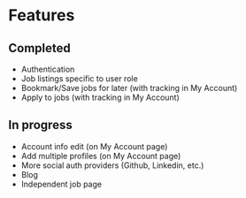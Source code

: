 # Features

## Completed

- Authentication
- Job listings specific to user role
- Bookmark/Save jobs for later (with tracking in My Account)
- Apply to jobs (with tracking in My Account)

## In progress

- Account info edit (on My Account page)
- Add multiple profiles (on My Account page)
- More social auth providers (Github, Linkedin, etc.)
- Blog
- Independent job page
